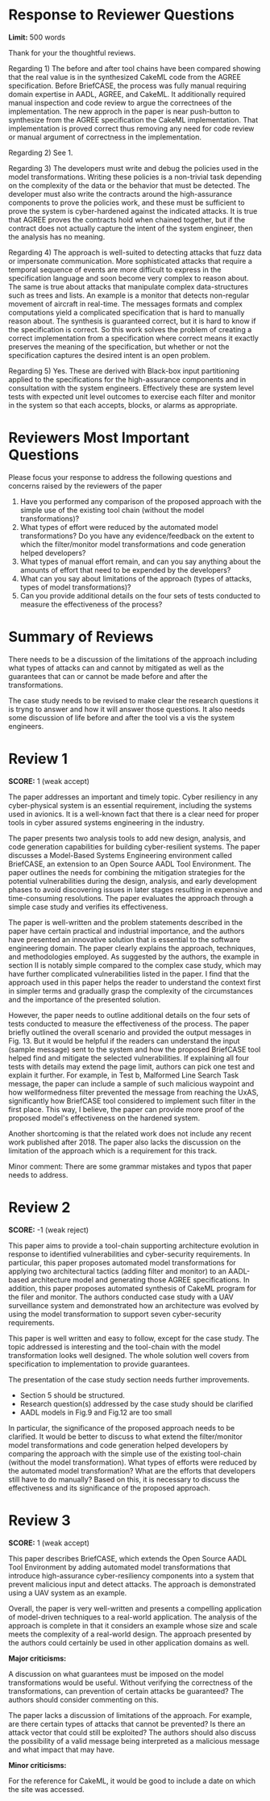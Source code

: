 # Response to Reviewer Questions

**Limit:** 500 words

Thank for your the thoughtful reviews.

Regarding 1) The before and after tool chains have been compared showing that the real value is in the synthesized CakeML code from the AGREE specification. Before BriefCASE, the process was fully manual requiring domain expertise in AADL, AGREE, and CakeML. It additionally required manual inspection and code review to argue the correctnees of the implementation. The new approch in the paper is near push-button to synthesize from the AGREE specification the CakeML implementation. That implementation is proved correct thus removing any need for code review or manual argument of correctness in the implementation.

Regarding 2) See 1.

Regarding 3) The developers must write and debug the policies used in the model transformations. Writing these policies is a non-trivial task depending on the complexity of the data or the behavior that must be detected. The developer must also write the contracts around the high-assurance components to prove the policies work, and these must be sufficient to prove the system is cyber-hardened against the indicated attacks. It is true that AGREE proves the contracts hold when chained together, but if the contract does not actually capture the intent of the system engineer, then the analysis has no meaning.

Regarding 4) The approach is well-suited to detecting attacks that fuzz data or impersonate communication. More sophisticated attacks that require a temporal sequence of events are more difficult to express in the specification language and soon become very complex to reason about. The same is true about attacks that manipulate complex data-structures such as trees and lists. An example is a monitor that detects non-regular movement of aircraft in real-time. The messages formats and complex computations yield a complicated specification that is hard to manually reason about. The synthesis is guaranteed correct, but it is hard to know if the specification is correct. So this work solves the problem of creating a correct implementation from a specification where correct means it exactly preserves the meaning of the specification, but whether or not the specification captures the desired intent is an open problem. 

Regarding 5) Yes. These are derived with Black-box input partitioning applied to the specifications for the high-assurance components and in consultation with the system engineers. Effectively these are system level tests with expected unit level outcomes to exercise each filter and monitor in the system so that each accepts, blocks, or alarms as appropriate.

# Reviewers Most Important Questions

Please focus your response to address the following questions and concerns raised by the reviewers of the paper

  1) Have you performed any comparison of the proposed approach with the simple use of the existing tool chain (without the model transformations)?
  2) What types of effort were reduced by the automated model transformations? Do you have any evidence/feedback on the extent to which the filter/monitor model transformations and code generation helped developers?
  3) What types of manual effort remain, and can you say anything about the amounts of effort that need to be expended by the developers?
  4) What can you say about limitations of the approach (types of attacks, types of model transformations)?
  5) Can you provide additional details on the four sets of tests conducted to measure the effectiveness of the process?

# Summary of Reviews

There needs to be a discussion of the limitations of the approach including what types of attacks can and cannot by mitigated as well as the guarantees that can or cannot be made before and after the transformations. 

The case study needs to be revised to make clear the research questions it is tryng to answer and how it will answer those questions. It also needs some discussion of life before and after the tool vis a vis the system engineers.

# Review 1

**SCORE:** 1 (weak accept)

The paper addresses an important and timely topic. Cyber resiliency in any cyber-physical system is an essential requirement, including the systems used in avionics. It is a well-known fact that there is a clear need for proper tools in cyber assured systems engineering in the industry.

The paper presents two analysis tools to add new design, analysis, and code generation capabilities for building cyber-resilient systems. The paper discusses a Model-Based Systems Engineering environment called BriefCASE, an extension to an Open Source AADL Tool Environment. The paper outlines the needs for combining the mitigation strategies for the potential vulnerabilities during the design, analysis, and early development phases to avoid discovering issues in later stages resulting in expensive and time-consuming resolutions. The paper evaluates the approach through a simple case study and verifies its effectiveness.


The paper is well-written and the problem statements described in the paper have certain practical and industrial importance, and the authors have presented an innovative solution that is essential to the software engineering domain. The paper clearly explains the approach, techniques, and methodologies employed. As suggested by the authors, the example in section II is notably simple compared to the complex case study, which may have further complicated vulnerabilities listed in the paper. I find that the approach used in this paper helps the reader to understand the context first in simpler terms and gradually grasp the complexity of the circumstances and the importance of the presented solution.

However, the paper needs to outline additional details on the four sets of tests conducted to measure the effectiveness of the process. The paper briefly outlined the overall scenario and provided the output messages in Fig. 13. But it would be helpful if the readers can understand the input (sample message) sent to the system and how the proposed BriefCASE tool helped find and mitigate the selected vulnerabilities. If explaining all four tests with details may extend  the page limit, authors can pick one test and explain it further. For example, in Test b, Malformed Line Search Task message, the paper can include a sample of such malicious waypoint and how wellformedness filter prevented the message from reaching the UxAS, significantly how BriefCASE tool considered to implement such filter in the first place. This way, I believe, the paper can provide more proof of the proposed model's effectiveness on the hardened system. 

Another shortcoming is that the related work does not include any recent work published after 2018. The paper also lacks the discussion on the limitation of the approach which is a requirement for this track. 

Minor comment: There are some grammar mistakes and typos that paper needs to address.

# Review 2

**SCORE:** -1 (weak reject)

This paper aims to provide a tool-chain supporting  architecture evolution in response to identified vulnerabilities and cyber-security requirements. In particular, this paper proposes automated model transformations for applying two architectural tactics (adding filter and monitor) to an AADL-based architecture model and generating those AGREE specifications. In addition, this paper proposes automated synthesis of CakeML program for the filer and monitor. The authors conducted case study with a UAV surveillance system and demonstrated how an architecture was evolved by using the model transformation to support seven cyber-security requirements.

This paper is well written and easy to follow, except for the case study. The topic addressed is interesting and the tool-chain with the model transformation looks well designed. The whole solution well covers from specification to implementation to provide guarantees.

The presentation of the case study section needs further improvements. 
  * Section 5 should be structured.
  * Research question(s) addressed by the case study should be clarified
  * AADL models in Fig.9 and Fig.12 are too small

In particular, the significance of the proposed approach needs to be clarified. It would be better to discuss to what extend the filter/monitor model transformations and code generation helped developers by comparing the approach with the simple use of the existing tool-chain (without the model transformation). What types of efforts were reduced by the automated model transformation? What are the efforts that developers still have to do manually? Based on this, it is necessary to discuss the effectiveness and its significance of the proposed approach.

# Review 3

**SCORE:** 1 (weak accept)

This paper describes BriefCASE, which extends the Open Source AADL Tool Environment by adding automated model transformations that introduce high-assurance cyber-resiliency components into a system that prevent malicious input and detect attacks. The approach is demonstrated using a UAV system as an example.

Overall, the paper is very well-written and presents a compelling application of model-driven techniques to a real-world application. The analysis of the approach is complete in that it considers an example whose size and scale meets the complexity of a real-world design. The approach presented by the authors could certainly be used in other application domains as well.

**Major criticisms:**

A discussion on what guarantees must be imposed on the model transformations would be useful. Without verifying the correctness of the transformations, can prevention of certain attacks be guaranteed? The authors should consider commenting on this.

The paper lacks a discussion of limitations of the approach. For example, are there certain types of attacks that cannot be prevented? Is there an attack vector that could still be exploited? The authors should also discuss the possibility of a valid message being interpreted as a malicious message and what impact that may have.

**Minor criticisms:**

For the reference for CakeML, it would be good to include a date on which the site was accessed.
